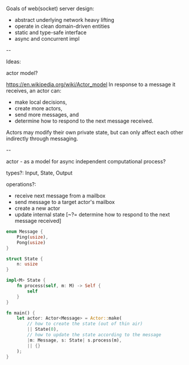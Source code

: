 Goals of web(socket) server design:

- abstract underlying network heavy lifting
- operate in clean domain-driven entities
- static and type-safe interface
- async and concurrent impl

--

Ideas:

actor model?

https://en.wikipedia.org/wiki/Actor_model
In response to a message it receives, an actor can: 
- make local decisions, 
- create more actors, 
- send more messages, and 
- determine how to respond to the next message received. 

Actors may modify their own private state, but can only affect each other indirectly through messaging.

--

actor - as a model for async independent computational process?

types?: Input, State, Output

operations?: 
- receive next message from a mailbox
- send message to a target actor's mailbox
- create a new actor
- update internal state [~?= determine how to respond to the next message received]

```rust
enum Message {
    Ping(usize),
    Pong(usize)
}

struct State {
    n: usize
}

impl<M> State {
    fn process(self, m: M) -> Self {
        self
    }
}

fn main() {
    let actor: Actor<Message> = Actor::make(
        // how to create the state (out of thin air)
        || State(0),
        // how to update the state according to the message 
        |m: Message, s: State| s.process(m),
        || {}
    );
}

```